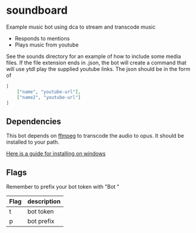 # soundboard
Example music bot using dca to stream and transcode music
- Responds to mentions
- Plays music from youtube

See the sounds directory for an example of how to include some media files.
If the file extension ends in .json, the bot will create a command that will use ytdl play the supplied youtube links. The json should be in the form of
```json
[
	["name", "youtube-url"],
	["name2", "youtube-url"]
]
```

## Dependencies
This bot depends on [ffmpeg](https://ffmpeg.org) to transcode the audio to opus.
It should be installed to your path.

[Here is a guide for installing on windows](https://github.com/adaptlearning/adapt_authoring/wiki/Installing-FFmpeg)

## Flags

Remember to prefix your bot token with "Bot "

| Flag | description |
|------|-------------|
| t    | bot token   |
| p    | bot prefix  |
